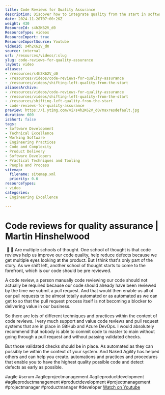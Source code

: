 ```yaml
---
title: Code Reviews for Quality Assurance
description: Discover how to integrate quality from the start in software development with Martin Hinshelwood. Embrace shifting left for better products and reduced technical debt!
date: 2024-11-20T07:00:26Z
weight: 430
ResourceId: s4h2K62V_d0
ResourceType: videos
ResourceImport: true
ResourceImportSource: Youtube
videoId: s4h2K62V_d0
source: internal
url: /resources/videos/:slug
slug: code-reviews-for-quality-assurance
layout: video
aliases:
- /resources/s4h2K62V_d0
- /resources/videos/code-reviews-for-quality-assurance
- /resources/videos/shifting-left-quality-from-the-start
aliasesArchive:
- /resources/videos/code-reviews-for-quality-assurance
- /resources/videos/shifting-left-quality-from-the-start
- /resources/shifting-left-quality-from-the-start
- code-reviews-for-quality-assurance
preview: https://i.ytimg.com/vi/s4h2K62V_d0/maxresdefault.jpg
duration: 600
isShort: false
tags:
- Software Development
- Technical Excellence
- Working Software
- Engineering Practices
- Code and Complexity
- Product Delivery
- Software Developers
- Practical Techniques and Tooling
- People and Process
sitemap:
  filename: sitemap.xml
  priority: 0.6
resourceTypes:
- video
categories:
- Engineering Excellence

---
```

# Code reviews for quality assurance | Martin Hinshelwood  

  📍  📍  Are multiple schools of thought.  One school of thought is that code reviews help us improve our code quality, help reduce defects because we get multiple eyes looking at the product. But I think that's only part of the story.  As we shift left, another school of thought starts to come to the forefront, which is our code should be pre reviewed. 

A code review, a person manually code reviewing our code should not actually be required because our code should already have been reviewed by the time we submit a pull request. And that would then enable us all of our pull requests to be almost totally automated or as automated as we can get to so that the pull request process itself is not becoming a blocker to delivering value in our business.

So there are lots of different techniques and practices within the context of code reviews. I very much support and value code reviews and pull request systems that are in place in GitHub and Azure DevOps. I would absolutely recommend that nobody is able to commit code  to master to main without going through a pull request and without passing  validated checks.

But those validated checks should be in place. As automated as they can possibly be within the context of your system. And Naked Agility has helped others and can help you create. automations and practices and procedures that enable you to have the highest quality possible code and detect defects as early as possible.



#agile #scrum #agileprojectmanagement #agileproductdevelopment #agileproductmanagement #productdevelopment #projectmanagement #projectmanager #productmanager #developer 
 [Watch on Youtube](https://www.youtube.com/watch?v=s4h2K62V_d0)
